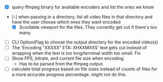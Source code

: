 - [x] query ffmpeg binary for available encoders and list the ones we know
- [-] when passing in a directory, list all video files in that directory and have the user choose which ones they want encoded
    - [x] Scrollable viewport for the files. They currently get cut if there's too many.
- [ ] CLI Option/Flag to choose the output directory for the encoded video(s)
- [ ] The 'Encoding "XXXXX" ETA: XHXXMXXS' text gets cut instead of wrapping when the text is too long/terminal width too small. Fix
- [ ] Show FPS, bitrate, and current file size when encoding.
    - Has to be parsed from the ffmpeg output
- [ ] calculate total progress based on file sizes instead of counts of files for a more accurate progress percentage.
    might not do this.
